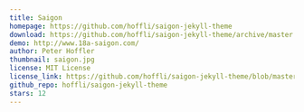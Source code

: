 ```yaml
---
title: Saigon
homepage: https://github.com/hoffli/saigon-jekyll-theme
download: https://github.com/hoffli/saigon-jekyll-theme/archive/master.zip
demo: http://www.18a-saigon.com/
author: Peter Hoffler
thumbnail: saigon.jpg
license: MIT License
license_link: https://github.com/hoffli/saigon-jekyll-theme/blob/master/LICENSE
github_repo: hoffli/saigon-jekyll-theme
stars: 12
---
```

